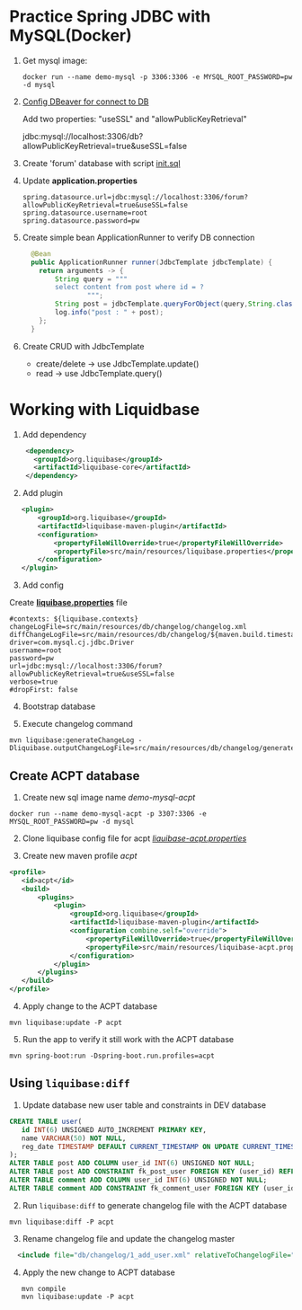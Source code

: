 # Practice Spring JDBC with MySQL(Docker)

1. Get mysql image:
    ``` shell
    docker run --name demo-mysql -p 3306:3306 -e MYSQL_ROOT_PASSWORD=pw -d mysql
    ```
2. [Config DBeaver for connect to DB](https://stackoverflow.com/a/61939827/18859462)

   Add two properties: "useSSL" and "allowPublicKeyRetrieval"

   jdbc:mysql://localhost:3306/db?allowPublicKeyRetrieval=true&useSSL=false

3. Create 'forum' database with script [init.sql](./src/main/resources/sql/script/init.sql)

4. Update **application.properties**
   ``` 
   spring.datasource.url=jdbc:mysql://localhost:3306/forum?allowPublicKeyRetrieval=true&useSSL=false
   spring.datasource.username=root
   spring.datasource.password=pw
   ```
5. Create simple bean ApplicationRunner to verify DB connection
    ``` java
      @Bean
      public ApplicationRunner runner(JdbcTemplate jdbcTemplate) {
        return arguments -> {
            String query = """
            select content from post where id = ?
                    """;
            String post = jdbcTemplate.queryForObject(query,String.class, 1);
            log.info("post : " + post);
        };
      }
    ```
6. Create CRUD with JdbcTemplate
    - create/delete -> use JdbcTemplate.update()
    - read -> use JdbcTemplate.query()
# Working with Liquidbase

1. Add dependency
``` xml
    <dependency>
      <groupId>org.liquibase</groupId>
      <artifactId>liquibase-core</artifactId>
    </dependency>
```

2. Add plugin

``` xml
   <plugin>
       <groupId>org.liquibase</groupId>
       <artifactId>liquibase-maven-plugin</artifactId>
       <configuration>
           <propertyFileWillOverride>true</propertyFileWillOverride>
           <propertyFile>src/main/resources/liquibase.properties</propertyFile>
       </configuration>
   </plugin>
```

3. Add config

Create **[liquibase.properties](src/main/resources/liquibase.properties)** file

``` properties 
#contexts: ${liquibase.contexts}
changeLogFile=src/main/resources/db/changelog/changelog.xml
diffChangeLogFile=src/main/resources/db/changelog/${maven.build.timestamp}changelog.xml
driver=com.mysql.cj.jdbc.Driver
username=root
password=pw
url=jdbc:mysql://localhost:3306/forum?allowPublicKeyRetrieval=true&useSSL=false
verbose=true
#dropFirst: false
```

4. Bootstrap database
 
5. Execute changelog command
``` shell
mvn liquibase:generateChangeLog -Dliquibase.outputChangeLogFile=src/main/resources/db/changelog/generate.xml
```

## Create ACPT database

1. Create new sql image name *demo-mysql-acpt*
``` shell
docker run --name demo-mysql-acpt -p 3307:3306 -e MYSQL_ROOT_PASSWORD=pw -d mysql
```
2. Clone liquibase config file for acpt *[liauibase-acpt.properties](src/main/resources/liquibase-acpt.properties)*

3. Create new maven profile *acpt*
``` xml 
<profile>
   <id>acpt</id>
   <build>
       <plugins>
           <plugin>
               <groupId>org.liquibase</groupId>
               <artifactId>liquibase-maven-plugin</artifactId>
               <configuration combine.self="override">
                   <propertyFileWillOverride>true</propertyFileWillOverride>
                   <propertyFile>src/main/resources/liquibase-acpt.properties</propertyFile>
               </configuration>
           </plugin>
       </plugins>
   </build>
</profile>
```
4. Apply change to the ACPT database
``` shell
mvn liquibase:update -P acpt
```

5. Run the app to verify it still work with the ACPT database
```shell
mvn spring-boot:run -Dspring-boot.run.profiles=acpt
```

## Using ``liquibase:diff`` 
1. Update database new user table and constraints in  DEV database

``` sql 
CREATE TABLE user(
   id INT(6) UNSIGNED AUTO_INCREMENT PRIMARY KEY,
   name VARCHAR(50) NOT NULL,
   reg_date TIMESTAMP DEFAULT CURRENT_TIMESTAMP ON UPDATE CURRENT_TIMESTAMP
);
ALTER TABLE post ADD COLUMN user_id INT(6) UNSIGNED NOT NULL;
ALTER TABLE post ADD CONSTRAINT fk_post_user FOREIGN KEY (user_id) REFERENCES user(id);
ALTER TABLE comment ADD COLUMN user_id INT(6) UNSIGNED NOT NULL;
ALTER TABLE comment ADD CONSTRAINT fk_comment_user FOREIGN KEY (user_id) REFERENCES user(id);

```

2. Run ``liquibase:diff`` to generate changelog file with the ACPT database
```shell
mvn liquibase:diff -P acpt
```

3. Rename changelog file  and update the changelog master
``` xml
  <include file="db/changelog/1_add_user.xml" relativeToChangelogFile="false"/>
```
4. Apply the new change to ACPT database
```shell
   mvn compile
   mvn liquibase:update -P acpt
```

